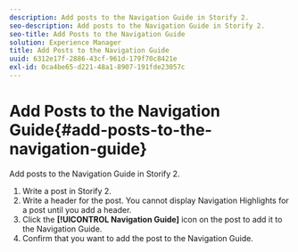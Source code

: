 ```yaml
---
description: Add posts to the Navigation Guide in Storify 2.
seo-description: Add posts to the Navigation Guide in Storify 2.
seo-title: Add Posts to the Navigation Guide
solution: Experience Manager
title: Add Posts to the Navigation Guide
uuid: 6312e17f-2886-43cf-961d-179f70c8421e
exl-id: 0ca4be65-d221-48a1-8907-191fde23057c
---
```

# Add Posts to the Navigation Guide{#add-posts-to-the-navigation-guide}

Add posts to the Navigation Guide in Storify 2.

1. Write a post in Storify 2.
1. Write a header for the post. You cannot display Navigation Highlights for a post until you add a header.
1. Click the **[!UICONTROL Navigation Guide]** icon on the post to add it to the Navigation Guide.
1. Confirm that you want to add the post to the Navigation Guide.
